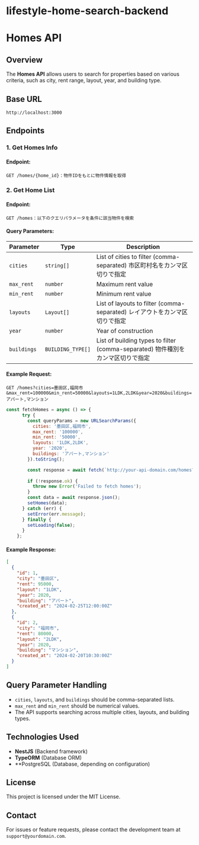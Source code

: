 # lifestyle-home-search-backend

# Homes API

## Overview

The **Homes API** allows users to search for properties based on various criteria, such as city, rent range, layout, year, and building type.

## Base URL

```
http://localhost:3000
```

## Endpoints

### **1. Get Homes Info**

#### **Endpoint:**
```
GET /homes/{home_id}：物件IDをもとに物件情報を取得
```

### **2. Get Home List**

#### **Endpoint:**

```
GET /homes：以下のクエリパラメータを条件に該当物件を検索
```

#### **Query Parameters:**

| Parameter   | Type              | Description                                        |
| ----------- | ----------------- | -------------------------------------------------- |
| `cities`    | `string[]`        | List of cities to filter (comma-separated) 市区町村名をカンマ区切りで指定|
| `max_rent`  | `number`          | Maximum rent value                                 |
| `min_rent`  | `number`          | Minimum rent value                                 |
| `layouts`   | `Layout[]`        | List of layouts to filter (comma-separated) レイアウトをカンマ区切りで指定|
| `year`      | `number`          | Year of construction                               |
| `buildings` | `BUILDING_TYPE[]` | List of building types to filter (comma-separated) 物件種別をカンマ区切りで指定|

#### **Example Request:**

```
GET /homes?cities=墨田区,福岡市&max_rent=100000&min_rent=50000&layouts=1LDK,2LDK&year=2020&buildings=アパート,マンション
```

```JavaScript
const fetchHomes = async () => {
      try {
        const queryParams = new URLSearchParams({
          cities: '墨田区,福岡市',
          max_rent: '100000',
          min_rent: '50000',
          layouts: '1LDK,2LDK',
          year: '2020',
          buildings: 'アパート,マンション'
        }).toString();

        const response = await fetch(`http://your-api-domain.com/homes?${queryParams}`);
        
        if (!response.ok) {
          throw new Error('Failed to fetch homes');
        }
        const data = await response.json();
        setHomes(data);
      } catch (err) {
        setError(err.message);
      } finally {
        setLoading(false);
      }
    };
```

#### **Example Response:**

```json
[
  {
    "id": 1,
    "city": "墨田区",
    "rent": 95000,
    "layout": "1LDK",
    "year": 2020,
    "building": "アパート",
    "created_at": "2024-02-25T12:00:00Z"
  },
  {
    "id": 2,
    "city": "福岡市",
    "rent": 80000,
    "layout": "2LDK",
    "year": 2020,
    "building": "マンション",
    "created_at": "2024-02-20T10:30:00Z"
  }
]
```

## Query Parameter Handling

- `cities`, `layouts`, and `buildings` should be comma-separated lists.
- `max_rent` and `min_rent` should be numerical values.
- The API supports searching across multiple cities, layouts, and building types.

## Technologies Used

- **NestJS** (Backend framework)
- **TypeORM** (Database ORM)
- **PostgreSQL (Database, depending on configuration)

## License

This project is licensed under the MIT License.

## Contact

For issues or feature requests, please contact the development team at `support@yourdomain.com`.

